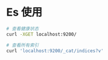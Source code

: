 # Es 使用


```bash
# 查看健康状态
curl -XGET localhost:9200/

# 查看所有索引
curl 'localhost:9200/_cat/indices?v'
```